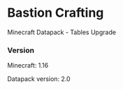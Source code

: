 # Bastion Crafting

Minecraft Datapack - Tables Upgrade

### Version
Minecraft: 1.16

Datapack version: 2.0
